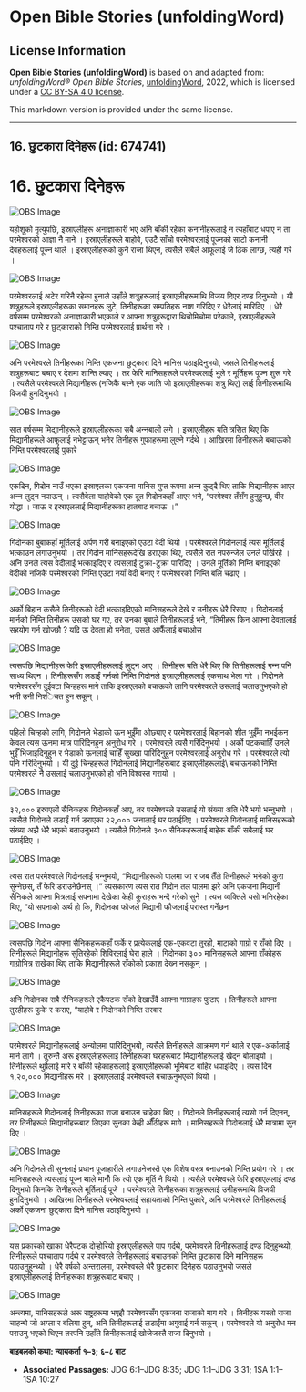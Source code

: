 # Open Bible Stories (unfoldingWord)

## License Information

**Open Bible Stories (unfoldingWord)** is based on and adapted from: _unfoldingWord® Open Bible Stories_, [unfoldingWord](https://unfoldingword.org/utw), 2022, which is licensed under a [CC BY-SA 4.0 license](https://creativecommons.org/licenses/by-sa/4.0/legalcode.en).

This markdown version is provided under the same license.



--------------------------------

## 16. छुटकारा दिनेहरू (id: 674741)

16\. छुटकारा दिनेहरू
====================

![OBS Image](https://cdn.door43.org/obs/jpg/360px/obs-en-16-01.jpg)

यहोशूको मृत्युपछि, इस्राएलीहरू अनाज्ञाकारी भए अनि बाँकी रहेका कनानीहरूलाई न त्यहाँबाट धपाए न ता परमेश्‍वरको आज्ञा नै माने । इस्राएलीहरूले याहोवे, एउटै साँचो परमेश्‍वरलाई पूज्‍नको साटो कनानी देवहरूलाई पूज्‍न थाले । इस्राएलीहरूको कुनै राजा थिएन, त्यसैले सबैले आफूलाई जे ठिक लाग्छ, त्यही गरे ।

![OBS Image](https://cdn.door43.org/obs/jpg/360px/obs-en-16-02.jpg)

परमेश्‍वरलाई अटेर गरिनै रहेका हुनाले उहाँले शत्रुहरूलाई इस्राएलीहरूमाथि विजय दिएर दण्ड दिनुभयो । यी शत्रुहरूले इस्राएलीहरूका समानहरू लुटे, तिनीहरूका सम्पतिहरू नाश गरिदिए र धेरैलाई मारिदिए । धेरै वर्षसम्म परमेश्‍वरको अनाज्ञाकारी भएकाले र आफ्ना शत्रुहरूद्वारा थिचोमिचोमा परेकाले, इस्राएलीहरूले पश्‍चाताप गरे र छुट्काराको निम्ति परमेश्‍वरलाई प्रार्थना गरे ।

![OBS Image](https://cdn.door43.org/obs/jpg/360px/obs-en-16-03.jpg)

अनि परमेश्‍वरले तिनीहरूका निम्ति एकजना छुट्कारा दिने मानिस पठाइदिनुभयो, जसले तिनीहरूलाई शत्रुहरूबाट बचाए र देशमा शान्ति ल्याए । तर फेरि मानिसहरूले परमेश्‍वरलाई भुले र मूर्तिहरू पूज्‍न शुरू गरे । त्यसैले परमेश्‍वरले मिद्यानीहरू (नजिकै बस्‍ने एक जाति जो इस्राएलीहरूका शत्रु थिए) लाई तिनीहरूमाथि विजयी हुनदिनुभयो ।

![OBS Image](https://cdn.door43.org/obs/jpg/360px/obs-en-16-04.jpg)

सात वर्षसम्म मिद्यानीहरूले इस्राएलीहरूका सबै अन्‍नबाली लगे । इस्राएलीहरू यति त्रसित थिए कि मिद्यानीहरूले आफूलाई नभेट्टाऊन् भनेर तिनीहरू गुफाहरूमा लुक्ने गर्दथे । आखिरमा तिनीहरूले बचाऊको निम्ति परमेश्‍वरलाई पुकारे

![OBS Image](https://cdn.door43.org/obs/jpg/360px/obs-en-16-05.jpg)

एकदिन, गिदोन नाउँ भएका इस्राएलका एकजना मानिस गुप्त रूपमा अन्‍न कुट्दै थिए ताकि मिद्यानीहरू आएर अन्‍न लुट्न नपाऊन् । त्यसैबेला याहोवेको एक दूत गिदोनकहाँ आएर भने, “परमेश्‍वर तँसँग हुनुहुन्छ, वीर योद्धा । जाऊ र इस्राएललाई मिद्यानीहरूका हातबाट बचाऊ ।”

![OBS Image](https://cdn.door43.org/obs/jpg/360px/obs-en-16-06.jpg)

गिदोनका बुबाकहाँ मूर्तिलाई अर्पण गरी बनाइएको एउटा वेदी थियो । परमेश्‍वरले गिदोनलाई त्यस मूर्तिलाई भत्काउन लगाउनुभयो । तर गिदोन मानिसहरूदेखि डराएका थिए, त्यसैले रात नपरुन्‍जेल उनले पर्खिरहे । अनि उनले त्यस वेदीलाई भत्काइदिए र त्यसलाई टुक्रा\-टुक्रा पारिदिए । उनले मूर्तिको निम्ति बनाइएको वेदीको नजिकै परमेश्‍वरको निम्ति एउटा नयाँ वेदी बनाए र परमेश्‍वरको निम्ति बलि चढाए ।

![OBS Image](https://cdn.door43.org/obs/jpg/360px/obs-en-16-07.jpg)

अर्को बिहान कसैले तिनीहरूको वेदी भत्काइदिएको मानिसहरूले देखे र उनीहरू धेरै रिसाए । गिदोनलाई मार्नको निम्ति तिनीहरू उसको घर गए, तर उनका बुबाले तिनीहरूलाई भने, “तिमीहरू किन आफ्ना देवतालाई सहयोग गर्न खोज्छौ ? यदि ऊ देवता हो भनेता, उसले आफैँलाई बचाओस

![OBS Image](https://cdn.door43.org/obs/jpg/360px/obs-en-16-08.jpg)

त्यसपछि मिद्यानीहरू फेरि इस्राएलीहरूलाई लुट्न आए । तिनीहरू यति धेरै थिए कि तिनीहरूलाई गन्‍न पनि साध्य थिएन । तिनीहरूसँग लडाईं गर्नको निम्ति गिदोनले इस्राएलीहरूलाई एकसाथ भेला गरे । गिदोनले परमेश्‍वरसँग दुईवटा चिन्हहरू मागे ताकि इस्राएलको बचाऊको लागि परमेश्‍वरले उसलाई चलाउनुभएको हो भनी उनी निश्‍िचत हुन सकून् ।

![OBS Image](https://cdn.door43.org/obs/jpg/360px/obs-en-16-09.jpg)

पहिलो चिन्हको लागि, गिदोनले भेडाको ऊन भुईँमा ओछ्याए र परमेश्‍वरलाई बिहानको शीत भुईँमा नभईकन केवल त्यस ऊनमा मात्र पारिदिनहुन अनुरोध गरे । परमेश्‍वरले त्यसै गरिदिनुभयो । अर्को पटकचाहिँ उनले भुईँ भिजाइदिनुहुन र भेडाको ऊनलाई चाहिँ सुख्खा पारिदिनुहुन परमेश्‍वरलाई अनुरोध गरे । परमेश्‍वरले त्यो पनि गरिदिनुभयो । यी दुई चिन्हहरूले गिदोनलाई मिद्यानीहरूबाट इस्राएलीहरूलाई\\ बचाऊनको निम्ति परमेश्‍वरले नै उसलाई चलाउनुभएको हो भनि विश्‍वस्त गरायो ।

![OBS Image](https://cdn.door43.org/obs/jpg/360px/obs-en-16-10.jpg)

३२,००० इस्राएली सैनिकहरू गिदोनकहाँ आए, तर परमेश्‍वरले उसलाई यो संख्या अति धेरै भयो भन्‍नुभयो । त्यसैले गिदोनले लडाईं गर्न डराएका २२,००० जनालाई घर पठाईदिए । परमेश्‍वरले गिदोनलाई मानिसहरूको संख्या अझै धेरै भएको बताउनुभयो । त्यसैले गिदोनले ३०० सैनिकहरूलाई बाहेक बाँकी सबैलाई घर पठाईदिए ।

![OBS Image](https://cdn.door43.org/obs/jpg/360px/obs-en-16-11.jpg)

त्यस रात परमेश्‍वरले गिदोनलाई भन्‍नुभयो, “मिद्यानीहरूको पालमा जा र जब तैँले तिनीहरूले भनेको कुरा सुन्‍नेछस्, तँ फेरि डराउनेछैनस् ।” त्यसकारण त्यस रात गिदोन तल पालमा झरे अनि एकजना मिद्यानी सैनिकले आफ्ना मित्रलाई सपनामा देखेका केही कुराहरू भन्दै गरेको सुने । त्यस व्यक्तिले यसो भनिरहेका थिए, “यो सपनाको अर्थ हो कि, गिदोनका फौजले मिद्यानी फौजलाई परास्त गर्नेछन

![OBS Image](https://cdn.door43.org/obs/jpg/360px/obs-en-16-12.jpg)

त्यसपछि गिदोन आफ्ना सैनिकहरूकहाँ फर्के र प्रत्येकलाई एक\-एकवटा तुरही, माटाको गाग्रो र राँको दिए । तिनीहरूले मिद्यानीहरू सुतिरहेको शिविरलाई घेरा हाले । गिदोनका ३०० मानिसहरूले आफ्ना राँकोहरू गाग्रोभित्र राखेका थिए ताकि मिद्यानीहरूले राँकोको प्रकाश देख्‍न नसकून् ।

![OBS Image](https://cdn.door43.org/obs/jpg/360px/obs-en-16-13.jpg)

अनि गिदोनका सबै सैनिकहरूले एकैपटक राँको देखाउँदै आफ्ना गाग्राहरू फुटाए । तिनीहरूले आफ्ना तुरहीहरू फुके र कराए, “याहोवे र गिदोनको निम्ति तरवार

![OBS Image](https://cdn.door43.org/obs/jpg/360px/obs-en-16-14.jpg)

परमेश्‍वरले मिद्यानीहरूलाई अन्योलमा पारिदिनुभयो, त्यसैले तिनीहरूले आक्रमण गर्न थाले र एक\-अर्कालाई मार्न लागे । तुरुन्तै अरू इस्राएलीहरूलाई तिनीहरूका घरहरूबाट मिद्यानीहरूलाई खेद्‍न बोलाइयो । तिनीहरूले थुप्रैलाई मारे र बाँकी रहेकाहरूलाई इस्राएलीहरूको भूमिबाट बाहिर धपाइदिए । त्यस दिन १,२०,००० मिद्यानीहरू मरे । इस्राएललाई परमेश्‍वरले बचाऊनुभएको थियो ।

![OBS Image](https://cdn.door43.org/obs/jpg/360px/obs-en-16-15.jpg)

मानिसहरूले गिदोनलाई तिनीहरूका राजा बनाउन चाहेका थिए । गिदोनले तिनीहरूलाई त्यसो गर्न दिएनन्, तर तिनीहरूले मिद्यानीहरूबाट लिएका सुनका केही औँठीहरू मागे । मानिसहरूले गिदोनलाई धेरै मात्रामा सुन दिए ।

![OBS Image](https://cdn.door43.org/obs/jpg/360px/obs-en-16-16.jpg)

अनि गिदोनले ती सुनलाई प्रधान पूजाहारीले लगाउनेजस्तै एक विशेष वस्‍त्र बनाउनको निम्ति प्रयोग गरे । तर मानिसहरूले त्यसलाई पूज्‍न थाले मानौँ कि त्यो एक मूर्ति नै थियो । त्यसैले परमेश्‍वरले फेरि इस्राएललाई दण्ड दिनुभयो किनकि तिनीहरूले मूर्तिलाई पूजे । परमेश्‍वरले तिनीहरूका शत्रुहरूलाई उनीहरूमाथि विजयी हुनदिनुभयो । आखिरमा तिनीहरूले परमेश्‍वरलाई सहायताको निम्ति पुकारे, अनि परमेश्‍वरले तिनीहरूलाई अर्को एकजना छुट्कारा दिने मानिस पठाइदिनुभयो ।

![OBS Image](https://cdn.door43.org/obs/jpg/360px/obs-en-16-17.jpg)

यस प्रकारको खाका धेरैपटक दोर्‍होरियो इस्राएलीहरूले पाप गर्दथे, परमेश्‍वरले तिनीहरूलाई दण्ड दिनुहुन्थ्यो, तिनीहरूले पश्‍चाताप गर्दथे र परमेश्‍वरले तिनीहरूलाई बचाउनको निम्ति छुटकारा दिने मानिसहरू पठाउनुहुन्थ्यो । धेरै वर्षको अन्तरालमा, परमेश्‍वरले धेरै छुटकारा दिनेहरू पठाउनुभयो जसले इस्राएलीहरूलाई तिनीहरूका शत्रुहरूबाट बचाए ।

![OBS Image](https://cdn.door43.org/obs/jpg/360px/obs-en-16-18.jpg)

अन्त्यमा, मानिसहरूले अरू राष्ट्रहरूमा भएझै परमेश्‍वरसँग एकजना राजाको माग गरे । तिनीहरू यस्तो राजा चाहन्थे जो अग्ला र बलिया हुन्, अनि तिनीहरूलाई लडाईंमा अगुवाई गर्न सकून् । परमेश्‍वरले यो अनुरोध मन पराउनु भएको थिएन तरपनि उहाँले तिनीहरूलाई खोजेजस्तै राजा दिनुभयो ।

**बाइबलको कथा: न्यायकर्ता १–३; ६–८ बाट**

* **Associated Passages:** JDG 6:1–JDG 8:35; JDG 1:1–JDG 3:31; 1SA 1:1–1SA 10:27

